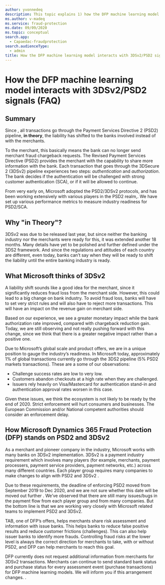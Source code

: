 ```yaml
---
author: yvonnedeq
description: This topic explains 1) how the DFP machine learning model interacts with 3DSv2/PSD2 signals, and 2) offers suggestion to  merchants using 3DSv2.
ms.author: v-madeq
ms.service: fraud-protection
ms.date: 09/09/2020
ms.topic: conceptual
search.app: 
  - Capaedac-fraudprotection
search.audienceType:
  - admin
title: How the DFP machine learning model interacts with 3DSv2/PSD2 signals
---
```


# How the DFP machine learning model interacts with 3DSv2/PSD2 signals (FAQ)

## Summary 

Since ,  all  transactions go through the Payment Services Directive 2 (PSD2) pipeline, **in theory**, the liability has shifted to the banks involved instead of with the merchants.

To the merchant, this basically means the bank can no longer send merchant fraud chargeback requests. The Revised Payment Services Directive (PSD2) provides the merchant with the capability to share more information with the bank. Each transaction that goes through the 3DSecure 2 (3DSv2) pipeline experiences two steps: *authentication* and *authorization*. The bank decides if the authentication will be challenged with strong customer authentication (SCA), or if it will be allowed to continue.  

From very early on, Microsoft adopted the PSD2/3DSv2 protocols, and has been working extensively with various players in the PSD2 realm,.  We have set up various performance metrics to measure industry readiness for PSD2/SCA. 

## Why "in Theory"?

3DSv2 was due to be released last year, but since neither the banking industry nor the merchants were ready for this, it was extended another 18 months. Many details have yet to be polished and further defined under the 3DS2 framework. And since the regulations and attitudes of each country are different, even today, banks can’t say when they will be ready to shift the liability until the entire banking industry is ready.

## What Microsoft thinks of 3DSv2

A liability shift sounds like a good idea for the merchant, since it significantly reduces fraud loss from the merchant side.  However, this could lead to a big change on bank industry. To avoid fraud loss, banks will have to set very strict rules and will also have to reject more transactions. This will have an impact on the revenue gain on merchant side. 

Based on our experience, we see a greater monetary impact while the bank authorization rate improved, compared with chargeback reduction gain. Today, we are still observing and not really pushing forward with this change, since we think that there is a greater negative impact rather than a positive one.

Due to Microsoft’s global scale and product offers, we are in a unique position to gauge the industry’s readiness. In Microsoft today, approximately 1% of global transactions currently go through the 3DS2 pipeline (5% PSD2 markets transactions). These are a some of our observations: 

-  Challenge success rates are low to very low.
-  Customers abandon checkouts at a high rate when they are challenged.
-  Issuers rely heavily on Visa/Mastercard for authentication stand-in and authentication approval rates worsen in this case. 

Given these issues, we think the ecosystem is not likely to be ready by the end of 2020. Strict enforcement will hurt consumers and businesses. The European Commission and/or National competent authorities should consider an enforcement delay.

## How Microsoft Dynamics 365 Fraud Protection (DFP) stands on PSD2 and 3DSv2

As a merchant and pioneer company in the industry, Microsoft  works with many banks on 3DSv2 implementation. 3DSv2 is a payment industry requirement which involves many players (for example, merchants, payment processers, payment service providers, payment networks, etc.) across many different countries. Each player group requires many companies to make changes to align with PSD2 and 3DSv2 . 

Due to these requirements, the deadline of enforcing PSD2 moved from September 2019 to Dec 2020, and we are not sure whether this date will be moved out further . We’ve observed that there are still many issues/bugs in the payment flow from each player group and from many companies. But the bottom line is that we are working very closely with Microsoft related teams to implement PSD2 and 3DSv2. 

TAB, one of DFP’s offers, helps merchants share risk assessment and information with issue banks. This helps banks to reduce false positive results and reduce customer frictions (challenges). This can also help issuer banks to identify more frauds. Controlling fraud risks at the lower level is always the correct direction for merchants to take, with or without PSD2, and DFP can help merchants to reach this goal.

DFP currently does not request additional information from merchants for 3DSv2 transactions. Merchants can continue to send standard bank status and purchase status for every assessment event (purchase transactions) for DFP machine learning models. We will inform you if this arrangement changes. .
